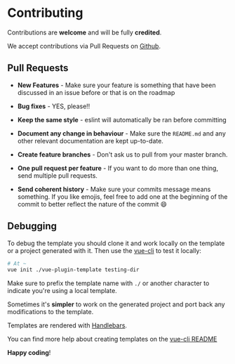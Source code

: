 # Contributing

Contributions are **welcome** and will be fully **credited**.

We accept contributions via Pull Requests
on [Github](https://github.com/posv/vue-plugin-template).


## Pull Requests

- **New Features** - Make sure your feature is something that have been
  discussed in an issue before or that is on the roadmap

- **Bug fixes** - YES, please!!

- **Keep the same style** - eslint will automatically be ran before committing

- **Document any change in behaviour** - Make sure the `README.md` and any other
  relevant documentation are kept up-to-date.

- **Create feature branches** - Don't ask us to pull from your master branch.

- **One pull request per feature** - If you want to do more than one thing, send
  multiple pull requests.

- **Send coherent history** - Make sure your commits message means something. If
  you like emojis, feel free to add one at the beginning of the commit to better reflect the nature of the commit 😄

## Debugging

To debug the template you should clone it and work locally on the template or a
project generated with it. Then use
the [vue-cli](https://github.com/vuejs/vue-cli/) to test it locally:

```bash
# At ~
vue init ./vue-plugin-template testing-dir
```

Make sure to prefix the template name with `./` or another character to indicate
you're using a local template.

Sometimes it's **simpler** to work on the generated project and port back any
modifications to the template.

Templates are rendered with [Handlebars](http://handlebarsjs.com/).

You can find more help about creating templates on
the
[vue-cli README](https://github.com/vuejs/vue-cli/#writing-custom-templates-from-scratch)


**Happy coding**!
